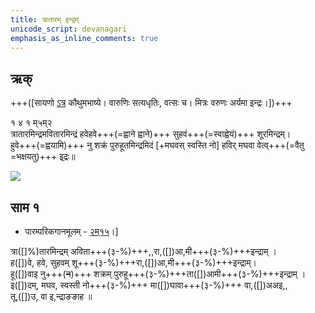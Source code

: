 ```yaml
---
title: त्रातारम् इन्द्रम्
unicode_script: devanagari  
emphasis_as_inline_comments: true
---   
```


## ऋक्

+++([सायणो [ऽत्र](https://archive.org/details/SamaVedaSanhitaWithSayanabhashyaVolume1SatyavrataSamasrami1874bis/page/n737) कौथुमभाष्ये। वारुणिः सत्यधृतिः, वत्सः च। मित्रः वरुणः अर्यमा इन्द्रः।])+++

१ ४ १ म्५म्२  
त्रातारमिन्द्रमवितारमिन्द्रं हवेहवे+++(=ह्वाने ह्वाने)+++ सुहवं+++(=स्वाह्वेयं)+++ शूरमिन्द्रम्।  
हुवे+++(=ह्वयामि)+++ नु शक्रं पुरुहूतमिन्द्रमिदं [+मघवस् स्वस्ति नो] हविर् मघवा वेत्व्+++(=वैतु =भक्षयतु)+++ इ्द्रः॥

![](../../images/indra-rising-to-protect-charriots-of-army.jpg)


## साम १
- पारम्परिकगानमूलम् - [२म्१५](https://archive.org/stream/sAmaveda-jaiminIya-paravastu-paramparA-docs/UDAKA%20SAANTHI%20SAAMAANI#page/n2/mode/1up&sa=D&ust=1542425956390000)।]
<div class="audioEmbed"  caption="रामानुजार्यः 1974 " src="https://archive
.org/download/jaiminIya-sAma-gAna-paravastu-tradition-rAmAnuja/trAtAram-indram.mp3"></div>
<div class="audioEmbed"  caption="गोपालार्यः 2015  " src="https://archive
.org/download/jaiminIya-sAma-gAna-paravastu-tradition-gopAla-2015/trAtAram-indram.mp3"></div>
<div class="audioEmbed"  caption="गोपाल-विश्वासयोर् अनुवचनम् 2018 1x" src="https://archive
.org/download/jaiminIya-sAma-gAna-paravastu-tradition-anuvachanam-gopAla-vishvAsa-2018/trAtAram-indram.mp3"></div>
<div class="audioEmbed"  caption="गोपाल-विश्वासयोर् अनुवचनम् 2018 1.5x" src="https://archive
.org/download/jaiminIya-sAma-gAna-paravastu-tradition-anuvachanam-gopAla-vishvAsa-2018-150p-speed/trAtAram-indram.mp3"></div>

त्रा([]%)तारमिन्द्रम् अविता+++(३-%)+++,,रा,([])आ,मी+++(३-%)+++इन्द्राम् ।  
ह([])वे, हवे, सुहवम् शू+++(३-%)+++रा,([])आ,मी+++(३-%)+++इन्द्राम्।  
हू([])वाइ नु+++(~~न~~)+++ शक्रम् पुरुहू+++(३-%)+++ता([])आमी+++(३-%)+++इन्द्राम् ।  
इ([])दम्, मघव, स्वस्ती नो+++(३-%)+++ मा([])घावा+++(३-%)+++  वा,([])अअइ,,  
तू,([])उ, वा इ,न्द्राङङाह ॥
